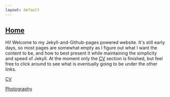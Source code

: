 ```yaml
---
layout: default
---
```


## [Home](./index.html)

Hi! Welcome to my Jekyll-and-Github-pages powered website. It's still early days, so most pages are somewhat empty as I figure out what I want the content to be, and how to best present it while maintaining the simplicity and speed of Jekyll. At the moment 
only the [CV](./cv.html) section is finished, but feel free to click around to see what is eventually going to be under the other links. 

[CV](./cv.html)

[Photography](./sandroid-portfolio//photography/landscapes/)